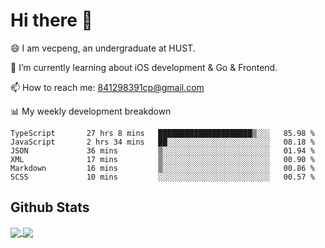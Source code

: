 
# Hi there 👋
😄 I am vecpeng, an undergraduate at HUST.

🌱 I’m currently learning about iOS development & Go & Frontend.

📫 How to reach me: 841298391cp@gmail.com

📊 My weekly development breakdown
<!--START_SECTION:waka-->

```text
TypeScript       27 hrs 8 mins   █████████████████████▒░░░   85.98 %
JavaScript       2 hrs 34 mins   ██░░░░░░░░░░░░░░░░░░░░░░░   08.18 %
JSON             36 mins         ▒░░░░░░░░░░░░░░░░░░░░░░░░   01.94 %
XML              17 mins         ▒░░░░░░░░░░░░░░░░░░░░░░░░   00.90 %
Markdown         16 mins         ▒░░░░░░░░░░░░░░░░░░░░░░░░   00.86 %
SCSS             10 mins         ░░░░░░░░░░░░░░░░░░░░░░░░░   00.57 %
```

<!--END_SECTION:waka-->

## Github Stats
<a href="https://github.com/anuraghazra/github-readme-stats">
  <img align="center" src="https://github-readme-stats.vercel.app/api?username=vecpeng&count_private=true&hide=stars" />
</a>
<a href="https://github.com/anuraghazra/convoychat">
  <img align="center" src="https://github-readme-stats.vercel.app/api/top-langs/?username=vecpeng&layout=compact" />
</a>
